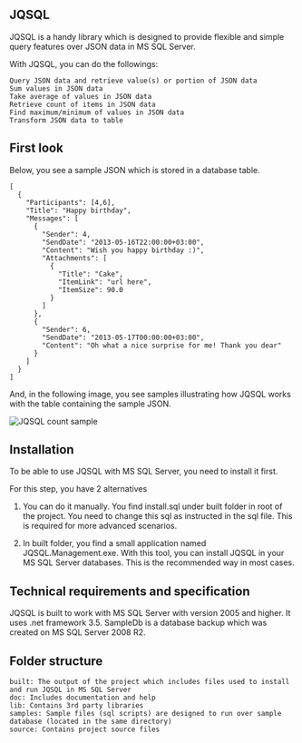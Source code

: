 ## JQSQL

JQSQL is a handy library which is designed to provide flexible and simple query features over JSON data in MS SQL Server.

With JQSQL, you can do the followings:

	Query JSON data and retrieve value(s) or portion of JSON data
	Sum values in JSON data
	Take average of values in JSON data
	Retrieve count of items in JSON data
	Find maximum/minimum of values in JSON data
	Transform JSON data to table
	
## First look

Below, you see a sample JSON which is stored in a database table.

	
	[
	  {
	    "Participants": [4,6],
	    "Title": "Happy birthday",
	    "Messages": [
	      {
	        "Sender": 4,
	        "SendDate": "2013-05-16T22:00:00+03:00",
	        "Content": "Wish you happy birthday :)",
	        "Attachments": [
	          {
	            "Title": "Cake",
	            "ItemLink": "url here",
	            "ItemSize": 90.0
	          }
	        ]
	      },
	      {
	        "Sender": 6,
	        "SendDate": "2013-05-17T00:00:00+03:00",
	        "Content": "Oh what a nice surprise for me! Thank you dear"
	      }
	    ]
	  }
	]

And, in the following image, you see samples illustrating how JQSQL works with the table containing the sample JSON.
	
![JQSQL count sample](https://github.com/ercananlama/JQSQL/raw/master/doc/CountSampleScreen.png)

## Installation

To be able to use JQSQL with MS SQL Server, you need to install it first. 

For this step, you have 2 alternatives

1) 
	You can do it manually. You find install.sql under built folder in root of the project. 
	You need to change this sql as instructed in the sql file. 
	This is required for more advanced scenarios.

2) 
	In built folder, you find a small application named JQSQL.Management.exe. 
	With this tool, you can install JQSQL in your MS SQL Server databases.
	This is the recommended way in most cases.

## Technical requirements and specification

JQSQL is built to work with MS SQL Server with version 2005 and higher. It uses .net framework 3.5. 
SampleDb is a database backup which was created on MS SQL Server 2008 R2.

## Folder structure

	built: The output of the project which includes files used to install and run JQSQL in MS SQL Server
	doc: Includes documentation and help
	lib: Contains 3rd party libraries
	samples: Sample files (sql scripts) are designed to run over sample database (located in the same directory)
	source: Contains project source files
